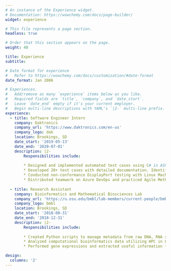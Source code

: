 ```yaml
---
# An instance of the Experience widget.
# Documentation: https://wowchemy.com/docs/page-builder/
widget: experience

# This file represents a page section.
headless: true

# Order that this section appears on the page.
weight: 40

title: Experience
subtitle:

# Date format for experience
#   Refer to https://wowchemy.com/docs/customization/#date-format
date_format: Jan 2006

# Experiences.
#   Add/remove as many `experience` items below as you like.
#   Required fields are `title`, `company`, and `date_start`.
#   Leave `date_end` empty if it's your current employer.
#   Begin multi-line descriptions with YAML's `|2-` multi-line prefix.
experience:
  - title: Software Engineer Intern
    company: Daktronics
    company_url: 'https://www.daktronics.com/en-us'
    company_logo: dak
    location: Brookings, SD
    date_start: '2019-05-13'
    date_end: '2020-07-01'
    description: |2-
        Responsibilities include:
        
        * Designed and implemented automated test cases using C# in ASP.Net Core by coordinating configurations of back-end components for different LED modules
        * Developed 20+ test cases with detailed documentation. Identified, evaluated, fixed defects in multiple Daktronics products. Reduced 15% overall testing time
        * Conducted non-conformance DisplayPort testing with Linux Machines
        * Distributed teamwork on Azure DevOps and practiced Agile Methodology
        
  - title: Research Assistant
    company: Bioinformatics and Mathematical Biosciences Lab
    company_url: 'https://u.osu.edu/bmbl/lab-members/current-people/bmbl-2018-winter-1kqw4bx/#main'
    company_logo: bmbl
    location: Brookings, SD
    date_start: '2018-08-31'
    date_end: '2018-12-31'
    description: |2-
        Responsibilities include:
        
        * Created Python scripts to manage metadata from raw DNA, RNA segments
        * Analyzed computational bioinformatics data utilizing HPC in Linux environment
        * Performed gene expressions and extracted useful information for bioresearch

design:
  columns: '2'
---
```


